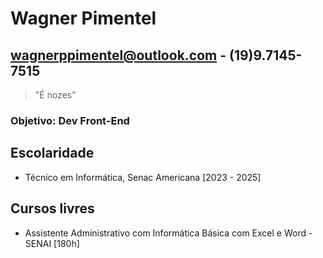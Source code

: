# Wagner Pimentel
## wagnerppimentel@outlook.com - (19)9.7145-7515
> "É nozes"

### Objetivo: Dev Front-End

## Escolaridade
- Técnico em Informática, Senac Americana [2023 - 2025]

## Cursos livres
- Assistente Administrativo com Informática Básica com Excel e Word - SENAI [180h]